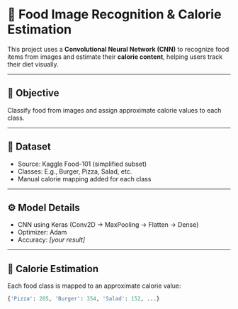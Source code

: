 # 🍕 Food Image Recognition & Calorie Estimation

This project uses a **Convolutional Neural Network (CNN)** to recognize food items from images and estimate their **calorie content**, helping users track their diet visually.

---

## 🧠 Objective
Classify food from images and assign approximate calorie values to each class.

---

## 📁 Dataset
- Source: Kaggle Food-101 (simplified subset)
- Classes: E.g., Burger, Pizza, Salad, etc.
- Manual calorie mapping added for each class

---

## ⚙️ Model Details
- CNN using Keras (Conv2D → MaxPooling → Flatten → Dense)
- Optimizer: Adam
- Accuracy: _[your result]_

---

## 🔢 Calorie Estimation
Each food class is mapped to an approximate calorie value:
```python
{'Pizza': 285, 'Burger': 354, 'Salad': 152, ...}
